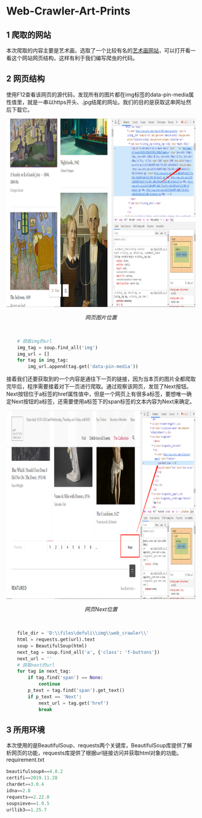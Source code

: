 # Web-Crawler-Art-Prints

## 1 爬取的网站
本次爬取的内容主要是艺术画，选取了一个比较有名的[艺术画网站](https://www.artic.edu/collection?page=1)，可以打开看一看这个网站网页结构，这样有利于我们编写爬虫的代码。<br>

## 2 网页结构
使用F12查看该网页的源代码，发现所有的图片都在img标签的data-pin-media属性值里，就是一串以https开头、.jpg结尾的网址。我们的目的是获取这串网址然后下载它。<br>

<p align="center">
  <img src="https://github.com/DefuLi/Web-Crawler-Art-Prints/blob/master/img1.png" width="1000" height="500">
  <p align="center">
    <em>网页图片位置</em>
  </p>
</p>
<br>

```python
    # 获取img的url
    img_tag = soup.find_all('img')
    img_url = []
    for tag in img_tag:
        img_url.append(tag.get('data-pin-media'))
```

接着我们还要获取到的一个内容是通往下一页的链接，因为当本页的图片全都爬取完毕后，程序需要接着对下一页进行爬取。通过观察该网页，发现了Next按钮。Next按钮位于a标签的href属性值中，但是一个网页上有很多a标签，要想唯一确定Next按钮的a标签，还需要使用a标签下的span标签的文本内容为Next来确定。<br>

<p align="center">
  <img src="https://github.com/DefuLi/Web-Crawler-Art-Prints/blob/master/img2.png" width="1000" height="500">
  <p align="center">
    <em>网页Next位置</em>
  </p>
</p>
<br>

```python
    file_dir = 'D:\\files\defuli\\img\\web_crawler\\'
    html = requests.get(url).text
    soup = BeautifulSoup(html)
    next_tag = soup.find_all('a', {'class': 'f-buttons'})
    next_url = ''
    # 获取next的url
    for tag in next_tag:
        if tag.find('span') == None:
            continue
        p_text = tag.find('span').get_text()
        if p_text == 'Next':
            next_url = tag.get('href')
            break
```

## 3 所用环境
本次使用的是BeautifulSoup、requests两个关键库，BeautifulSoup库提供了解析网页的功能，requests库提供了根据url链接访问并获取html对象的功能。<br>
requirement.txt
```python
beautifulsoup4==4.8.2
certifi==2019.11.28
chardet==3.0.4
idna==2.8
requests==2.22.0
soupsieve==1.9.5
urllib3==1.25.7
```
